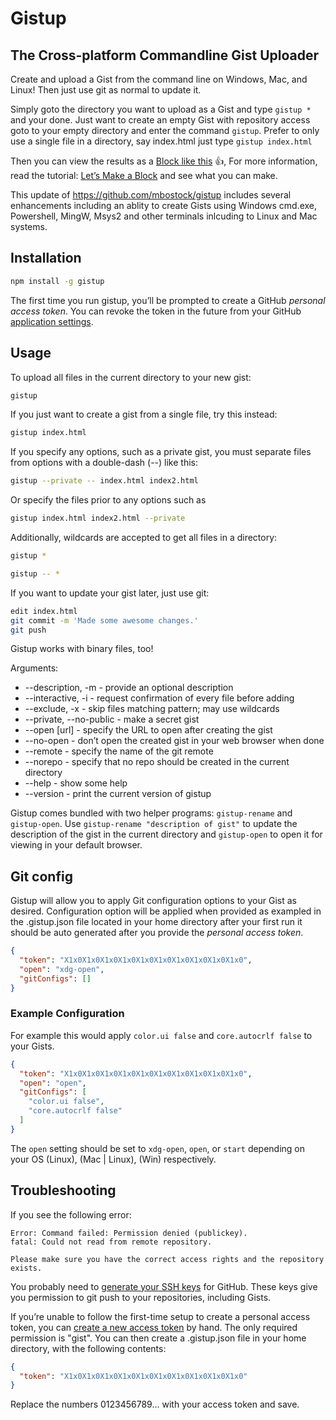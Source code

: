 # Gistup
## The Cross-platform Commandline Gist Uploader

Create and upload a Gist from the command line on Windows, Mac, and Linux! Then just use git as normal to update it.

Simply goto the directory you want to upload as a Gist and type `gistup *` and your done. Just want to create an empty Gist with repository access goto to your empty directory and enter the command `gistup`. Prefer to only use a single file in a directory, say index.html just type `gistup index.html`

Then you can view the results as a [Block like this](http://bl.ocks.org/mbostock) :+1:, For more information, read the tutorial: [Let’s Make a Block](http://bost.ocks.org/mike/block/) and see what you can make.

This update of https://github.com/mbostock/gistup includes several enhancements including an ablity to create Gists using Windows cmd.exe, Powershell, MingW, Msys2 and other terminals inlcuding to Linux and Mac systems. 


## Installation

```bash
npm install -g gistup
```

The first time you run gistup, you’ll be prompted to create a GitHub *personal access token*. You can revoke the token in the future from your GitHub [application settings](https://github.com/settings/applications).

## Usage

To upload all files in the current directory to your new gist:

```bash
gistup
```

If you just want to create a gist from a single file, try this instead:

```bash
gistup index.html
```

If you specify any options, such as a private gist, you must separate files from options with a double-dash (--) like this:

```bash
gistup --private -- index.html index2.html
```

Or specify the files prior to any options such as

```bash
gistup index.html index2.html --private
```

Additionally, wildcards are accepted to get all files in a directory:
```bash
gistup *
```

```bash
gistup -- *
```

If you want to update your gist later, just use git:

```bash
edit index.html
git commit -m 'Made some awesome changes.'
git push
```

Gistup works with binary files, too!

Arguments:

* --description, -m - provide an optional description
* --interactive, -i - request confirmation of every file before adding
* --exclude, -x - skip files matching pattern; may use wildcards
* --private, --no-public - make a secret gist
* --open [url] - specify the URL to open after creating the gist
* --no-open - don’t open the created gist in your web browser when done
* --remote - specify the name of the git remote
* --norepo - specify that no repo should be created in the current directory
* --help - show some help
* --version - print the current version of gistup

Gistup comes bundled with two helper programs: `gistup-rename` and `gistup-open`. Use `gistup-rename "description of gist"` to update the description of the gist in the current directory and `gistup-open` to open it for viewing in your default browser.

## Git config

Gistup will allow you to apply Git configuration options to your Gist as desired. Configuration option will be applied when provided as exampled in the .gistup.json file located in your home directory after your first run it should be auto generated after you provide the *personal access token*.

```json
{
  "token": "X1x0X1x0X1x0X1x0X1x0X1x0X1x0X1x0X1x0X1x0",
  "open": "xdg-open",
  "gitConfigs": []
}
```

### Example Configuration
For example this would apply `color.ui false` and `core.autocrlf false` to your Gists.
```json
{
  "token": "X1x0X1x0X1x0X1x0X1x0X1x0X1x0X1x0X1x0X1x0",
  "open": "open",
  "gitConfigs": [
    "color.ui false",
    "core.autocrlf false"
  ]
}
```
The `open` setting should be set to `xdg-open`, `open`,  or `start` depending on your OS (Linux), (Mac | Linux), (Win) respectively.  

## Troubleshooting

If you see the following error:

```
Error: Command failed: Permission denied (publickey).
fatal: Could not read from remote repository.

Please make sure you have the correct access rights and the repository exists.
```

You probably need to [generate your SSH keys](https://help.github.com/articles/generating-ssh-keys) for GitHub. These keys give you permission to git push to your repositories, including Gists.

If you’re unable to follow the first-time setup to create a personal access token, you can [create a new access token](https://github.com/settings/tokens/new) by hand. The only required permission is "gist". You can then create a .gistup.json file in your home directory, with the following contents:

```json
{
  "token": "X1x0X1x0X1x0X1x0X1x0X1x0X1x0X1x0X1x0X1x0"
}
```

Replace the numbers 0123456789… with your access token and save.

